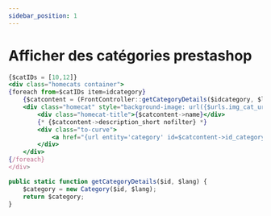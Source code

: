 ```yaml
---
sidebar_position: 1
---
```


# Afficher des catégories prestashop

```jsx title="Ajouter dans le fichier tpl"
{$catIDs = [10,12]}
<div class="homecats container">
{foreach from=$catIDs item=idcategory}
    {$catcontent = (FrontController::getCategoryDetails($idcategory, $language.id))}
    <div class="homecat" style="background-image: url({$urls.img_cat_url}{$catcontent->id_category}.jpg);">
        <div class="homecat-title">{$catcontent->name}</div>
        {* {$catcontent->description_short nofilter} *}
        <div class="to-curve">
            <a href="{url entity='category' id=$catcontent->id_category}" class="curved-text">Découvrir</a>
        </div>
    </div>
{/foreach}
</div>
```

```jsx title="Ajouter dans le frontController"
public static function getCategoryDetails($id, $lang) {
	$category = new Category($id, $lang);
	return $category;
}
```
